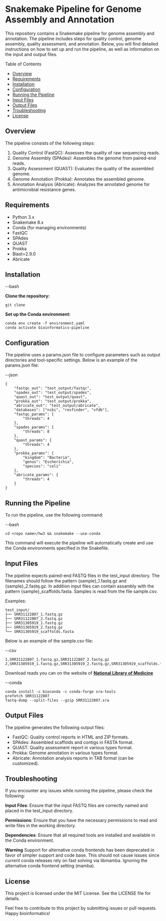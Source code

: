 # Snakemake Pipeline for Genome Assembly and Annotation 

This repository contains a Snakemake pipeline for genome assembly and annotation. The pipeline includes steps for quality control, genome assembly, quality assessment, and annotation. Below, you will find detailed instructions on how to set up and run the pipeline, as well as information on the input and output files.

Table of Contents
- [Overview][1]
- [Requirements][2]
- [Installation][3]
- [Configuration][4]
- [Running the Pipeline][5]
- [Input Files][6]
- [Output Files][7]
- [Troubleshooting][8]
- [License][9]

## Overview
[1]: Overview

The pipeline consists of the following steps:

1. Quality Control (FastQC): Assesses the quality of raw sequencing reads.
2. Genome Assembly (SPAdes): Assembles the genome from paired-end reads.
3. Quality Assessment (QUAST): Evaluates the quality of the assembled genome.
4. Genome Annotation (Prokka): Annotates the assembled genome.
5. Annotation Analysis (Abricate): Analyzes the annotated genome for antimicrobial resistance genes.

## Requirements
[2]: Requirements

- Python 3.x
- Snakemake 8.x
- Conda (for managing environments)
- FastQC
- SPAdes
- QUAST
- Prokka
- Blast=2.9.0
- Abricate

## Installation
[3]: Installation

--bash

**Clone the repository:**
```
git clone 
```

**Set up the Conda environment:**
```
conda env create -f environment.yaml
conda activate bioinformatics-pipeline
```

## Configuration
[4]: Configuration

The pipeline uses a params.json file to configure parameters such as output directories and tool-specific settings. Below is an example of the params.json file:

--json
```
{
    "fastqc_out": "test_output/fastqc",
    "spades_out": "test_output/spades",
    "quast_out": "test_output/quast",
    "prokka_out": "test_output/prokka",
    "abricate_out": "test_output/abricate",
    "databases": ["ncbi", "resfinder", "vfdb"],
    "fastqc_params": {
        "threads": 4
    },
    "spades_params": {
        "threads": 8
    },
    "quast_params": {
        "threads": 4
    },
    "prokka_params": {
        "kingdom": "Bacteria",
        "genus": "Escherichia",
        "species": "coli"
    },
    "abricate_params": {
        "threads": 4
    }
}
```

## Running the Pipeline
[5]: Running_the_Pipeline
To run the pipeline, use the following command:

--bash
```
cd <repo name>/hw3 && snakemake --use-conda
```
This command will execute the pipeline will automatically create and use the Conda environments specified in the Snakefile.

## Input Files
[6]: Input_Files

The pipeline expects paired-end FASTQ files in the test_input directory. The filenames should follow the pattern {sample}_1.fastq.gz and {sample}_2.fastq.gz.
In addition input files can contain assambly with the pattern {sample}_scaffolds.fasta.
Samples is read from the file sample.csv.

Examples:

```
test_input/
├── SRR31122807_1.fastq.gz
├── SRR31122807_2.fastq.gz
├── SRR31305919_1.fastq.gz
├── SRR31305919_2.fastq.gz
└── SRR31305919_scaffolds.fasta
```

Below is an example of the sample.csv file:

--csv
```
1,SRR31122807_1.fastq.gz,SRR31122807_2.fastq.gz
2,SRR31305919_1.fastq.gz,SRR31305919_2.fastq.gz,SRR31305919_scaffolds.fasta
```

Download reads you can on the website of [**National Library of Medicine**](https://www.ncbi.nlm.nih.gov/sra/docs/sradownload/)

--conda
```
conda install -c bioconda -c conda-forge sra-tools
prefetch SRR31122807
fastq-dump --split-files --gzip SRR31122807.sra
```

## Output Files
[7]: Output_Files

The pipeline generates the following output files:

- FastQC: Quality control reports in HTML and ZIP formats.
- SPAdes: Assembled scaffolds and contigs in FASTA format.
- QUAST: Quality assessment report in various types format.
- Prokka: Genome annotation in various types format.
- Abricate: Annotation analysis reports in TAB format (can be customized).


## Troubleshooting
[8]: Troubleshooting

If you encounter any issues while running the pipeline, please check the following:

**Input Files**: Ensure that the input FASTQ files are correctly named and placed in the test_input directory.

**Permissions**: Ensure that you have the necessary permissions to read and write files in the working directory.

**Dependencies**: Ensure that all required tools are installed and available in the Conda environment.

**Warning** Support for alternative conda frontends has been deprecated in favor of simpler support and code base. This should not cause issues since current conda releases rely on fast solving via libmamba. Ignoring the alternative conda frontend setting (mamba).

## License
[9]: License
This project is licensed under the MIT License. See the LICENSE file for details.

Feel free to contribute to this project by submitting issues or pull requests. Happy bioinformatics!
